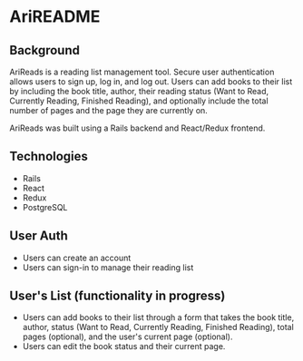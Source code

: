 # AriREADME
## Background

AriReads is a reading list management tool. Secure user authentication allows users to sign up, log in, and log out. Users can add books to their list by including the book title, author, their reading status (Want to Read, Currently Reading, Finished Reading), and optionally include the total number of pages and the page they are currently on.

AriReads was built using a Rails backend and React/Redux frontend.

## Technologies

- Rails
- React
- Redux
- PostgreSQL

## User Auth
- Users can create an account
- Users can sign-in to manage their reading list

## User's List (functionality in progress)
- Users can add books to their list through a form that takes the book title, author, status (Want to Read, Currently Reading, Finished Reading), total pages (optional), and the user's current page (optional).
- Users can edit the book status and their current page.
